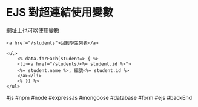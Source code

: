 # EJS 對超連結使用變數
網址上也可以使用變數
```ejs
<a href="/students">回到學生列表</a>
```

```ejs
<ul>
	<% data.forEach(student=> { %>
	<li><a href="/students/<%= student.id %>">
	<%= student.name %>, 編號<%= student.id %>
	</a></li>
	<% }) %>
</ul>
```


#js #npm #node #expressJs #mongoose #database #form #ejs #backEnd 